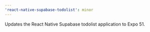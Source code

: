 ```yaml
---
'react-native-supabase-todolist': minor
---
```


Updates the React Native Supabase todolist application to Expo 51.
